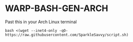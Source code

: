 # WARP-BASH-GEN-ARCH
Past this in your Arch Linux terminal
```
bash <(wget --inet4-only -qO- https://raw.githubusercontent.com/SparkleSavvy/script.sh)
```
